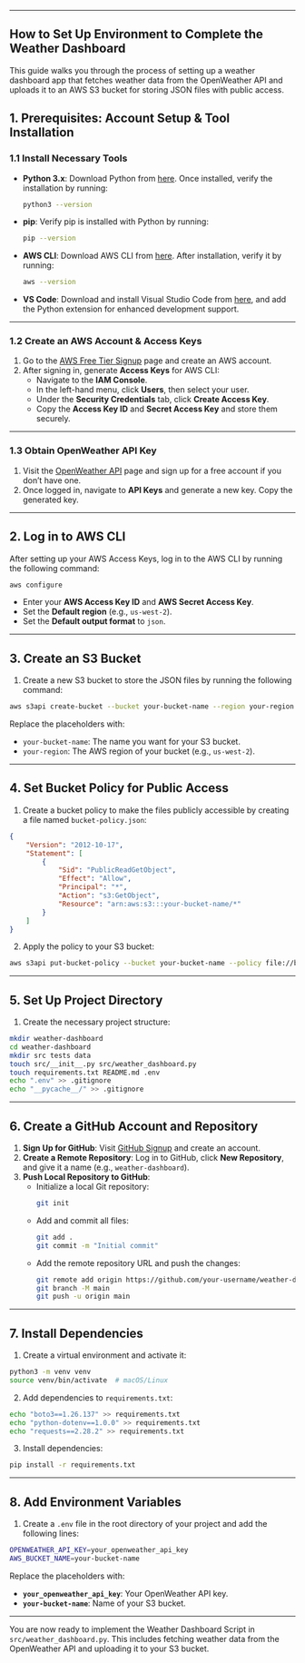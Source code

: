 
---

## How to Set Up Environment to Complete the Weather Dashboard

This guide walks you through the process of setting up a weather dashboard app that fetches weather data from the OpenWeather API and uploads it to an AWS S3 bucket for storing JSON files with public access.

## 1. Prerequisites: Account Setup & Tool Installation

### 1.1 Install Necessary Tools
- **Python 3.x**: Download Python from [here](https://www.python.org/downloads/). Once installed, verify the installation by running:
  ```bash
  python3 --version
  ```
  
- **pip**: Verify pip is installed with Python by running:
  ```bash
  pip --version
  ```

- **AWS CLI**: Download AWS CLI from [here](https://aws.amazon.com/cli/). After installation, verify it by running:
  ```bash
  aws --version
  ```

- **VS Code**: Download and install Visual Studio Code from [here](https://code.visualstudio.com/), and add the Python extension for enhanced development support.

---

### 1.2 Create an AWS Account & Access Keys

1. Go to the [AWS Free Tier Signup](https://aws.amazon.com/free/) page and create an AWS account.
2. After signing in, generate **Access Keys** for AWS CLI:
   - Navigate to the **IAM Console**.
   - In the left-hand menu, click **Users**, then select your user.
   - Under the **Security Credentials** tab, click **Create Access Key**.
   - Copy the **Access Key ID** and **Secret Access Key** and store them securely.

---

### 1.3 Obtain OpenWeather API Key

1. Visit the [OpenWeather API](https://openweathermap.org/api) page and sign up for a free account if you don’t have one.
2. Once logged in, navigate to **API Keys** and generate a new key. Copy the generated key.

---

## 2. Log in to AWS CLI

After setting up your AWS Access Keys, log in to the AWS CLI by running the following command:

```bash
aws configure
```

- Enter your **AWS Access Key ID** and **AWS Secret Access Key**.
- Set the **Default region** (e.g., `us-west-2`).
- Set the **Default output format** to `json`.

---

## 3. Create an S3 Bucket

1. Create a new S3 bucket to store the JSON files by running the following command:

```bash
aws s3api create-bucket --bucket your-bucket-name --region your-region --create-bucket-configuration LocationConstraint=your-region
```

Replace the placeholders with:
- `your-bucket-name`: The name you want for your S3 bucket.
- `your-region`: The AWS region of your bucket (e.g., `us-west-2`).

---

## 4. Set Bucket Policy for Public Access

1. Create a bucket policy to make the files publicly accessible by creating a file named `bucket-policy.json`:

```json
{
    "Version": "2012-10-17",
    "Statement": [
        {
            "Sid": "PublicReadGetObject",
            "Effect": "Allow",
            "Principal": "*",
            "Action": "s3:GetObject",
            "Resource": "arn:aws:s3:::your-bucket-name/*"
        }
    ]
}
```

2. Apply the policy to your S3 bucket:

```bash
aws s3api put-bucket-policy --bucket your-bucket-name --policy file://bucket-policy.json
```

---

## 5. Set Up Project Directory

1. Create the necessary project structure:

```bash
mkdir weather-dashboard
cd weather-dashboard
mkdir src tests data
touch src/__init__.py src/weather_dashboard.py
touch requirements.txt README.md .env
echo ".env" >> .gitignore
echo "__pycache__/" >> .gitignore
```

---

## 6. Create a GitHub Account and Repository

1. **Sign Up for GitHub**: Visit [GitHub Signup](https://github.com/) and create an account.
2. **Create a Remote Repository**: Log in to GitHub, click **New Repository**, and give it a name (e.g., `weather-dashboard`).
3. **Push Local Repository to GitHub**:
   - Initialize a local Git repository:
     ```bash
     git init
     ```
   - Add and commit all files:
     ```bash
     git add .
     git commit -m "Initial commit"
     ```
   - Add the remote repository URL and push the changes:
     ```bash
     git remote add origin https://github.com/your-username/weather-dashboard.git
     git branch -M main
     git push -u origin main
     ```

---

## 7. Install Dependencies

1. Create a virtual environment and activate it:

```bash
python3 -m venv venv
source venv/bin/activate  # macOS/Linux
```

2. Add dependencies to `requirements.txt`:

```bash
echo "boto3==1.26.137" >> requirements.txt
echo "python-dotenv==1.0.0" >> requirements.txt
echo "requests==2.28.2" >> requirements.txt
```

3. Install dependencies:

```bash
pip install -r requirements.txt
```

---

## 8. Add Environment Variables

1. Create a `.env` file in the root directory of your project and add the following lines:

```bash
OPENWEATHER_API_KEY=your_openweather_api_key
AWS_BUCKET_NAME=your-bucket-name
```

Replace the placeholders with:
- **`your_openweather_api_key`**: Your OpenWeather API key.
- **`your-bucket-name`**: Name of your S3 bucket.

---

You are now ready to implement the Weather Dashboard Script in `src/weather_dashboard.py`. This includes fetching weather data from the OpenWeather API and uploading it to your S3 bucket.